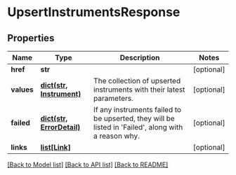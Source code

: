 # UpsertInstrumentsResponse

## Properties
Name | Type | Description | Notes
------------ | ------------- | ------------- | -------------
**href** | **str** |  | [optional] 
**values** | [**dict(str, Instrument)**](Instrument.md) | The collection of upserted instruments with their latest parameters. | [optional] 
**failed** | [**dict(str, ErrorDetail)**](ErrorDetail.md) | If any instruments failed to be upserted, they will be listed in &#39;Failed&#39;, along  with a reason why. | [optional] 
**links** | [**list[Link]**](Link.md) |  | [optional] 

[[Back to Model list]](../README.md#documentation-for-models) [[Back to API list]](../README.md#documentation-for-api-endpoints) [[Back to README]](../README.md)


